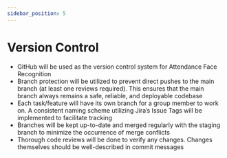 ```yaml
---
sidebar_position: 5
---
```


# Version Control

*	GitHub will be used as the version control system for Attendance Face Recognition 
*	Branch protection will be utilized to prevent direct pushes to the main branch (at least one reviews required). This ensures that the main branch always remains a safe, reliable, and deployable codebase
*	Each task/feature will have its own branch for a group member to work on. A consistent naming scheme utilizing Jira’s Issue Tags will be implemented to facilitate tracking
*	Branches will be kept up-to-date and merged regularly with the staging branch to minimize the occurrence of merge conflicts
*	Thorough code reviews will be done to verify any changes. Changes themselves should be well-described in commit messages
